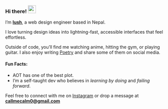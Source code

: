 ### Hi there! <img src="https://emojis.slackmojis.com/emojis/images/1536351075/4594/blob-wave.gif" width="25"/>

I’m [**Iush**](), a web design engineer based in Nepal.

I love turning design ideas into lightning-fast, accessible interfaces that feel effortless.

Outside of code, you’ll find me watching anime, hitting the gym, or playing guitar. I also enjoy writing [Poetry](https://www.tiktok.com/@theonlycalm?_t=ZS-8xufqSTT841&_r=1) and share some of them on social media.

#### Fun Facts:

* AOT has one of the best plot.
* I’m a self-taught dev who believes in *learning by doing* and *failing forward*.

Feel free to connect with me on [Instagram](https://instagram.com/theonlycalm) or drop a message at **callmecalm0@gmail.com**
